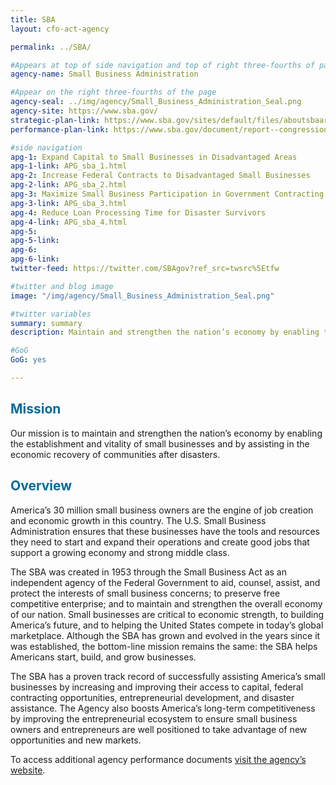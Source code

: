 ```yaml
---
title: SBA
layout: cfo-act-agency

permalink: ../SBA/

#Appears at top of side navigation and top of right three-fourths of page
agency-name: Small Business Administration

#Appear on the right three-fourths of the page
agency-seal: ../img/agency/Small_Business_Administration_Seal.png
agency-site: https://www.sba.gov/
strategic-plan-link: https://www.sba.gov/sites/default/files/aboutsbaarticle/SBA_FY_2018-2022_Strategic_Plan.pdf
performance-plan-link: https://www.sba.gov/document/report--congressional-budget-justification-annual-performance-report

#side navigation
apg-1: Expand Capital to Small Businesses in Disadvantaged Areas
apg-1-link: APG_sba_1.html
apg-2: Increase Federal Contracts to Disadvantaged Small Businesses
apg-2-link: APG_sba_2.html
apg-3: Maximize Small Business Participation in Government Contracting
apg-3-link: APG_sba_3.html
apg-4: Reduce Loan Processing Time for Disaster Survivors
apg-4-link: APG_sba_4.html
apg-5:
apg-5-link:
apg-6:
apg-6-link:
twitter-feed: https://twitter.com/SBAgov?ref_src=twsrc%5Etfw

#twitter and blog image
image: "/img/agency/Small_Business_Administration_Seal.png"

#twitter variables
summary: summary
description: Maintain and strengthen the nation’s economy by enabling the establishment and vitality of small business and by assisting in the economic recovery of communities after disasters.

#GoG
GoG: yes

---
```


<div class="usa-grid usa-graphic_list-row">
  <div class="usa-width-one-whole usa-media_block agency-page-section">
    <h2 style="color:#046b99;">Mission</h2>
    <p>Our mission is to maintain and strengthen the nation&rsquo;s economy by enabling the establishment and vitality of small businesses and by assisting in the economic recovery of communities after disasters.</p>
  </div>
</div>

<div class="usa-grid usa-graphic_list-row">
  <div class="usa-width-one-whole usa-media_block agency-page-section">
    <h2 style="color:#046b99;">Overview</h2>
    <p>America&rsquo;s 30 million small business owners are the engine of job creation and economic growth in this country. The U.S. Small Business Administration ensures that these businesses have the tools and resources they need to start and expand their operations and create good jobs that support a growing economy and strong middle class. </p>
    <p> The SBA was created in 1953 through the Small Business Act as an independent agency of the Federal Government to aid, counsel, assist, and protect the interests of small business concerns; to preserve free competitive enterprise; and to maintain and strengthen the overall economy of our nation. Small businesses are critical to economic strength, to building America&rsquo;s future, and to helping the United States compete in today&rsquo;s global marketplace. Although the SBA has grown and evolved in the years since it was established, the bottom-line mission remains the same: the SBA helps Americans start, build, and grow businesses.</p>
    <p>The SBA has a proven track record of successfully assisting America&rsquo;s small businesses by increasing and improving their access to capital, federal contracting opportunities, entrepreneurial development, and disaster assistance. The Agency also boosts America&rsquo;s long-term competitiveness by improving the entrepreneurial ecosystem to ensure small business owners and entrepreneurs are well positioned to take advantage of new opportunities and new markets. </p>
  </div>
</div>

<div class="usa-grid usa-graphic_list-row">
  <div class="usa-width-one-whole usa-media_block">
    <p>To access additional agency performance documents <a href="https://www.sba.gov/about-sba/sba-performance/performance-budget-finances" target="_blank">visit the agency’s website</a>.</p>
  </div>
</div>
